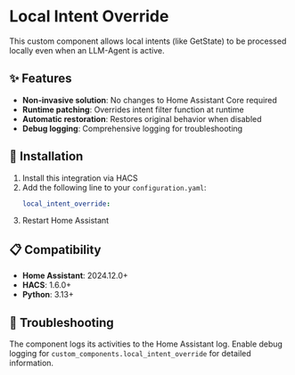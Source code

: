 # Local Intent Override

This custom component allows local intents (like GetState) to be processed locally even when an LLM-Agent is active.

## ✨ Features

- **Non-invasive solution**: No changes to Home Assistant Core required
- **Runtime patching**: Overrides intent filter function at runtime
- **Automatic restoration**: Restores original behavior when disabled
- **Debug logging**: Comprehensive logging for troubleshooting

## 🔧 Installation

1. Install this integration via HACS
2. Add the following line to your `configuration.yaml`:
   ```yaml
   local_intent_override:
   ```
3. Restart Home Assistant

## 📋 Compatibility

- **Home Assistant**: 2024.12.0+
- **HACS**: 1.6.0+
- **Python**: 3.13+

## 🐛 Troubleshooting

The component logs its activities to the Home Assistant log. Enable debug logging for `custom_components.local_intent_override` for detailed information.
